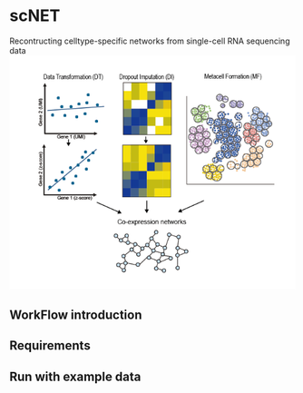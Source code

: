 # scNET

Recontructing celltype-specific networks from single-cell RNA sequencing data
![](image/introduction.png)
## WorkFlow introduction
## Requirements
## Run with example data
